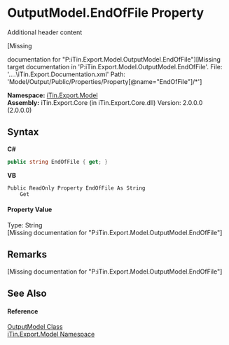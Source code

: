 # OutputModel.EndOfFile Property 
Additional header content 

\[Missing <summary> documentation for "P:iTin.Export.Model.OutputModel.EndOfFile"\]\[Missing <include> target documentation in 'P:iTin.Export.Model.OutputModel.EndOfFile'.  File: '..\..\iTin.Export.Documentation.xml' Path: 'Model/Output/Public/Properties/Property[@name="EndOfFile"]/*'\]

**Namespace:**&nbsp;<a href="N_iTin_Export_Model">iTin.Export.Model</a><br />**Assembly:**&nbsp;iTin.Export.Core (in iTin.Export.Core.dll) Version: 2.0.0.0 (2.0.0.0)

## Syntax

**C#**<br />
``` C#
public string EndOfFile { get; }
```

**VB**<br />
``` VB
Public ReadOnly Property EndOfFile As String
	Get
```


#### Property Value
Type: String<br />\[Missing <value> documentation for "P:iTin.Export.Model.OutputModel.EndOfFile"\]

## Remarks
\[Missing <remarks> documentation for "P:iTin.Export.Model.OutputModel.EndOfFile"\]

## See Also


#### Reference
<a href="T_iTin_Export_Model_OutputModel">OutputModel Class</a><br /><a href="N_iTin_Export_Model">iTin.Export.Model Namespace</a><br />